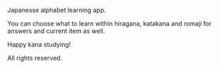 Japanesse alphabet learning app.

You can choose what to learn within hiragana, katakana and romaji for answers and current item as well.

Happy kana studying!

All rights reserved.
